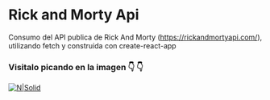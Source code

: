 # Rick and Morty Api
Consumo del API  publica de Rick And Morty (https://rickandmortyapi.com/), utilizando fetch y construida con create-react-app 
### Visitalo picando en la imagen 👇 👇
[![N|Solid](https://media.giphy.com/media/iJN9Lk7p36GbGm3COd/giphy.gif)](https://johan-avila.github.io/rickandmortyapi/#/)
